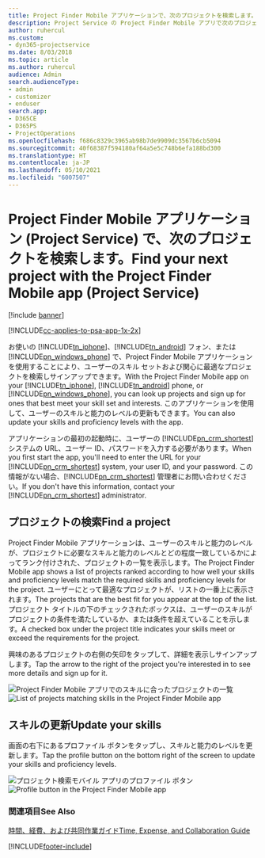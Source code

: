 ```yaml
---
title: Project Finder Mobile アプリケーションで、次のプロジェクトを検索します。
description: Project Service の Project Finder Mobile アプリで次のプロジェクトを検索する方法
author: ruhercul
ms.custom:
- dyn365-projectservice
ms.date: 8/03/2018
ms.topic: article
ms.author: ruhercul
audience: Admin
search.audienceType:
- admin
- customizer
- enduser
search.app:
- D365CE
- D365PS
- ProjectOperations
ms.openlocfilehash: f686c8329c3965ab98b7de9909dc3567b6cb5094
ms.sourcegitcommit: 40f68387f594180af64a5e5c748b6efa188bd300
ms.translationtype: HT
ms.contentlocale: ja-JP
ms.lasthandoff: 05/10/2021
ms.locfileid: "6007507"
---
```

# <a name="find-your-next-project-with-the-project-finder-mobile-app-project-service"></a><span data-ttu-id="a739f-103">Project Finder Mobile アプリケーション (Project Service) で、次のプロジェクトを検索します。</span><span class="sxs-lookup"><span data-stu-id="a739f-103">Find your next project with the Project Finder Mobile app (Project Service)</span></span>

[!include [banner](../includes/psa-now-project-operations.md)]

[!INCLUDE[cc-applies-to-psa-app-1x-2x](../includes/cc-applies-to-psa-app-1x-2x.md)]

<span data-ttu-id="a739f-104">お使いの [!INCLUDE[tn_iphone](../includes/tn-iphone.md)]、[!INCLUDE[tn_android](../includes/tn-android.md)] フォン、または [!INCLUDE[pn_windows_phone](../includes/pn-windows-phone.md)] で、Project Finder Mobile アプリケーションを使用することにより、ユーザーのスキル セットおよび関心に最適なプロジェクトを検索しサインアップできます。</span><span class="sxs-lookup"><span data-stu-id="a739f-104">With the Project Finder Mobile app on your [!INCLUDE[tn_iphone](../includes/tn-iphone.md)], [!INCLUDE[tn_android](../includes/tn-android.md)] phone, or [!INCLUDE[pn_windows_phone](../includes/pn-windows-phone.md)], you can look up projects and sign up for ones that best meet your skill set and interests.</span></span> <span data-ttu-id="a739f-105">このアプリケーションを使用して、ユーザーのスキルと能力のレベルの更新もできます。</span><span class="sxs-lookup"><span data-stu-id="a739f-105">You can also update your skills and proficiency levels with the app.</span></span>  
  
 <span data-ttu-id="a739f-106">アプリケーションの最初の起動時に、ユーザーの [!INCLUDE[pn_crm_shortest](../includes/pn-crm-shortest.md)] システムの URL、ユーザー ID、パスワードを入力する必要があります。</span><span class="sxs-lookup"><span data-stu-id="a739f-106">When you first start the app, you'll need to enter the URL for your [!INCLUDE[pn_crm_shortest](../includes/pn-crm-shortest.md)] system, your user ID, and your password.</span></span> <span data-ttu-id="a739f-107">この情報がない場合、[!INCLUDE[pn_crm_shortest](../includes/pn-crm-shortest.md)] 管理者にお問い合わせください。</span><span class="sxs-lookup"><span data-stu-id="a739f-107">If you don't have this information,  contact your [!INCLUDE[pn_crm_shortest](../includes/pn-crm-shortest.md)] administrator.</span></span>  
  
## <a name="find-a-project"></a><span data-ttu-id="a739f-108">プロジェクトの検索</span><span class="sxs-lookup"><span data-stu-id="a739f-108">Find a project</span></span>  
 <span data-ttu-id="a739f-109">Project Finder Mobile アプリケーションは、ユーザーのスキルと能力のレベルが、プロジェクトに必要なスキルと能力のレベルとどの程度一致しているかによってランク付けされた、プロジェクトの一覧を表示します。</span><span class="sxs-lookup"><span data-stu-id="a739f-109">The Project Finder Mobile app shows a list of projects ranked according to how well your skills and proficiency levels match the required skills and proficiency levels for the project.</span></span> <span data-ttu-id="a739f-110">ユーザーにとって最適なプロジェクトが、リストの一番上に表示されます。</span><span class="sxs-lookup"><span data-stu-id="a739f-110">The projects that are the best fit for you appear at the top of the list.</span></span> <span data-ttu-id="a739f-111">プロジェクト タイトルの下のチェックされたボックスは、ユーザーのスキルがプロジェクトの条件を満たしているか、または条件を超えていることを示します。</span><span class="sxs-lookup"><span data-stu-id="a739f-111">A checked box under the project title indicates your skills meet or exceed the requirements for the project.</span></span>  
  
 <span data-ttu-id="a739f-112">興味のあるプロジェクトの右側の矢印をタップして、詳細を表示しサインアップします。</span><span class="sxs-lookup"><span data-stu-id="a739f-112">Tap the arrow to the right of the project you're interested in to see more details and sign up for it.</span></span>  
  
 <span data-ttu-id="a739f-113">![Project Finder Mobile アプリでのスキルに合ったプロジェクトの一覧](../psa/media/project-service-project-finder-list.png "Project Finder Mobile アプリでのスキルに合ったプロジェクトの一覧")</span><span class="sxs-lookup"><span data-stu-id="a739f-113">![List of projects matching skills in the Project Finder Mobile app](../psa/media/project-service-project-finder-list.png "List of projects matching skills in the Project Finder Mobile app")</span></span>  
  
## <a name="update-your-skills"></a><span data-ttu-id="a739f-114">スキルの更新</span><span class="sxs-lookup"><span data-stu-id="a739f-114">Update your skills</span></span>  
 <span data-ttu-id="a739f-115">画面の右下にあるプロファイル ボタンをタップし、スキルと能力のレベルを更新します。</span><span class="sxs-lookup"><span data-stu-id="a739f-115">Tap the profile button on the bottom right of the screen to update your skills and proficiency levels.</span></span>  
  
 <span data-ttu-id="a739f-116">![プロジェクト検索モバイル アプリのプロファイル ボタン](../psa/media/project-service-project-finder-profile.png "プロジェクト検索モバイル アプリのプロファイル ボタン")</span><span class="sxs-lookup"><span data-stu-id="a739f-116">![Profile button in the Project Finder Mobile app](../psa/media/project-service-project-finder-profile.png "Profile button in the Project Finder Mobile app")</span></span>  
  
### <a name="see-also"></a><span data-ttu-id="a739f-117">関連項目</span><span class="sxs-lookup"><span data-stu-id="a739f-117">See Also</span></span>  
 [<span data-ttu-id="a739f-118">時間、経費、および共同作業ガイド</span><span class="sxs-lookup"><span data-stu-id="a739f-118">Time, Expense, and Collaboration Guide</span></span>](../psa/time-expense-collaboration-guide.md)


[!INCLUDE[footer-include](../includes/footer-banner.md)]